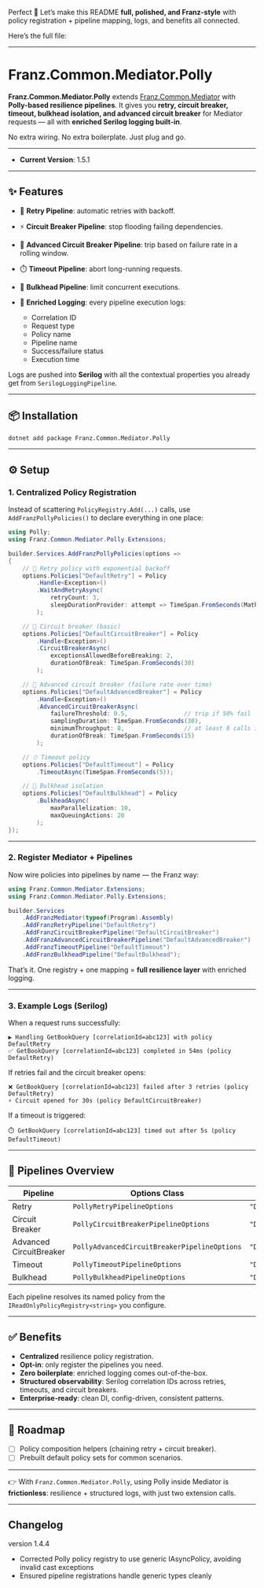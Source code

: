﻿Perfect 💯 Let’s make this README **full, polished, and Franz-style** with policy registration + pipeline mapping, logs, and benefits all connected.

Here’s the full file:

---

# **Franz.Common.Mediator.Polly**

**Franz.Common.Mediator.Polly** extends [Franz.Common.Mediator](https://www.nuget.org/packages/Franz.Common.Mediator/) with **Polly-based resilience pipelines**.
It gives you **retry, circuit breaker, timeout, bulkhead isolation, and advanced circuit breaker** for Mediator requests — all with **enriched Serilog logging built-in**.

No extra wiring. No extra boilerplate. Just plug and go.

---

* **Current Version**: 1.5.1

---

## ✨ Features

* 🔄 **Retry Pipeline**: automatic retries with backoff.
* ⚡ **Circuit Breaker Pipeline**: stop flooding failing dependencies.
* 🧠 **Advanced Circuit Breaker Pipeline**: trip based on failure rate in a rolling window.
* ⏱️ **Timeout Pipeline**: abort long-running requests.
* 🚧 **Bulkhead Pipeline**: limit concurrent executions.
* 📝 **Enriched Logging**: every pipeline execution logs:

  * Correlation ID
  * Request type
  * Policy name
  * Pipeline name
  * Success/failure status
  * Execution time

Logs are pushed into **Serilog** with all the contextual properties you already get from `SerilogLoggingPipeline`.

---

## 📦 Installation

```bash
dotnet add package Franz.Common.Mediator.Polly
```

---

## ⚙️ Setup

### 1. Centralized Policy Registration

Instead of scattering `PolicyRegistry.Add(...)` calls, use `AddFranzPollyPolicies()` to declare everything in one place:

```csharp
using Polly;
using Franz.Common.Mediator.Polly.Extensions;

builder.Services.AddFranzPollyPolicies(options =>
{
    // 🔁 Retry policy with exponential backoff
    options.Policies["DefaultRetry"] = Policy
        .Handle<Exception>()
        .WaitAndRetryAsync(
            retryCount: 3,
            sleepDurationProvider: attempt => TimeSpan.FromSeconds(Math.Pow(2, attempt))
        );

    // 🚦 Circuit breaker (basic)
    options.Policies["DefaultCircuitBreaker"] = Policy
        .Handle<Exception>()
        .CircuitBreakerAsync(
            exceptionsAllowedBeforeBreaking: 2,
            durationOfBreak: TimeSpan.FromSeconds(30)
        );

    // 🧠 Advanced circuit breaker (failure rate over time)
    options.Policies["DefaultAdvancedBreaker"] = Policy
        .Handle<Exception>()
        .AdvancedCircuitBreakerAsync(
            failureThreshold: 0.5,                // trip if 50% fail
            samplingDuration: TimeSpan.FromSeconds(30),
            minimumThroughput: 8,                 // at least 8 calls in window
            durationOfBreak: TimeSpan.FromSeconds(15)
        );

    // ⏱ Timeout policy
    options.Policies["DefaultTimeout"] = Policy
        .TimeoutAsync(TimeSpan.FromSeconds(5));

    // 🚧 Bulkhead isolation
    options.Policies["DefaultBulkhead"] = Policy
        .BulkheadAsync(
            maxParallelization: 10,
            maxQueuingActions: 20
        );
});
```

---

### 2. Register Mediator + Pipelines

Now wire policies into pipelines by name — the Franz way:

```csharp
using Franz.Common.Mediator.Extensions;
using Franz.Common.Mediator.Polly.Extensions;

builder.Services
    .AddFranzMediator(typeof(Program).Assembly)
    .AddFranzRetryPipeline("DefaultRetry")
    .AddFranzCircuitBreakerPipeline("DefaultCircuitBreaker")
    .AddFranzAdvancedCircuitBreakerPipeline("DefaultAdvancedBreaker")
    .AddFranzTimeoutPipeline("DefaultTimeout")
    .AddFranzBulkheadPipeline("DefaultBulkhead");
```

That’s it. One registry + one mapping = **full resilience layer** with enriched logging.

---

### 3. Example Logs (Serilog)

When a request runs successfully:

```plaintext
▶️ Handling GetBookQuery [correlationId=abc123] with policy DefaultRetry
✅ GetBookQuery [correlationId=abc123] completed in 54ms (policy DefaultRetry)
```

If retries fail and the circuit breaker opens:

```plaintext
❌ GetBookQuery [correlationId=abc123] failed after 3 retries (policy DefaultRetry)
⚡ Circuit opened for 30s (policy DefaultCircuitBreaker)
```

If a timeout is triggered:

```plaintext
⏱️ GetBookQuery [correlationId=abc123] timed out after 5s (policy DefaultTimeout)
```

---

## 🧩 Pipelines Overview

| Pipeline                | Options Class                                | Example Policy Key         |
| ----------------------- | -------------------------------------------- | -------------------------- |
| Retry                   | `PollyRetryPipelineOptions`                  | `"DefaultRetry"`           |
| Circuit Breaker         | `PollyCircuitBreakerPipelineOptions`         | `"DefaultCircuitBreaker"`  |
| Advanced CircuitBreaker | `PollyAdvancedCircuitBreakerPipelineOptions` | `"DefaultAdvancedBreaker"` |
| Timeout                 | `PollyTimeoutPipelineOptions`                | `"DefaultTimeout"`         |
| Bulkhead                | `PollyBulkheadPipelineOptions`               | `"DefaultBulkhead"`        |

Each pipeline resolves its named policy from the `IReadOnlyPolicyRegistry<string>` you configure.

---

## ✅ Benefits

* **Centralized** resilience policy registration.
* **Opt-in**: only register the pipelines you need.
* **Zero boilerplate**: enriched logging comes out-of-the-box.
* **Structured observability**: Serilog correlation IDs across retries, timeouts, and circuit breakers.
* **Enterprise-ready**: clean DI, config-driven, consistent patterns.

---

## 🔮 Roadmap

* [ ] Policy composition helpers (chaining retry + circuit breaker).
* [ ] Prebuilt default policy sets for common scenarios.

---

👉 With `Franz.Common.Mediator.Polly`, using Polly inside Mediator is **frictionless**: resilience + structured logs, with just two extension calls.

---

## **Changelog**

version 1.4.4

- Corrected Polly policy registry to use generic IAsyncPolicy<HttpResponseMessage>, avoiding invalid cast exceptions
- Ensured pipeline registrations handle generic types cleanly
